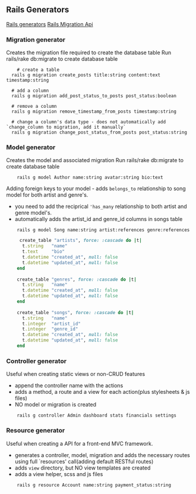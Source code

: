 ## Rails Generators

[Rails generators](http://guides.rubyonrails.org/active_record_migrations.html)
[Rails Migration Api](http://api.rubyonrails.org/classes/ActiveRecord/Migration.html)

### Migration generator

Creates the migration file required to create the database table
Run rails/rake db:migrate to create database table


```text
	# create a table
  rails g migration create_posts title:string content:text timestamp:string
  
  # add a column
  rails g migration add_post_status_to_posts post_status:boolean
  
  # remove a column
  rails g migration remove_timestamp_from_posts timestamp:string
   
  # change a column's data type - does not automatically add `change_column to migration, add it manually`
  rails g migration change_post_status_from_posts post_status:string 
```

### Model generator

Creates the model and associated migration
Run rails/rake db:migrate to create database table

```text
	rails g model Author name:string avatar:string bio:text
```

Adding foreign keys to your model - adds `belongs_to` relationship to song model for both artist and genre's.
- you need to add the reciprical `'has_many` relationship to both artist and genre model's.
- automatically adds the artist_id and genre_id columns in songs table

```text
	rails g model Song name:string artist:references genre:references 
```

```ruby
	 create_table "artists", force: :cascade do |t|
      t.string   "name"
      t.text     "bio"
      t.datetime "created_at", null: false
      t.datetime "updated_at", null: false
    end
  
    create_table "genres", force: :cascade do |t|
      t.string   "name"
      t.datetime "created_at", null: false
      t.datetime "updated_at", null: false
    end
  
    create_table "songs", force: :cascade do |t|
      t.string   "name"
      t.integer  "artist_id"
      t.integer  "genre_id"
      t.datetime "created_at", null: false
      t.datetime "updated_at", null: false
    end
```


### Controller generator

Useful when creating static views or non-CRUD features
- append the controller name with the actions
- adds a method, a route and a view for each action(plus stylesheets & js files)
- NO model or migration is created

```text
	rails g controller Admin dashboard stats financials settings
```

### Resource generator 

Useful when creating a API for a front-end MVC framework.
- generates a controller, model, migration and adds the necessary routes using full `resources' call(adding default RESTful routes) 
- adds `view` directory, but NO view templates are created
- adds a view helper, scss and js files


```text
	rails g resource Account name:string payment_status:string
```